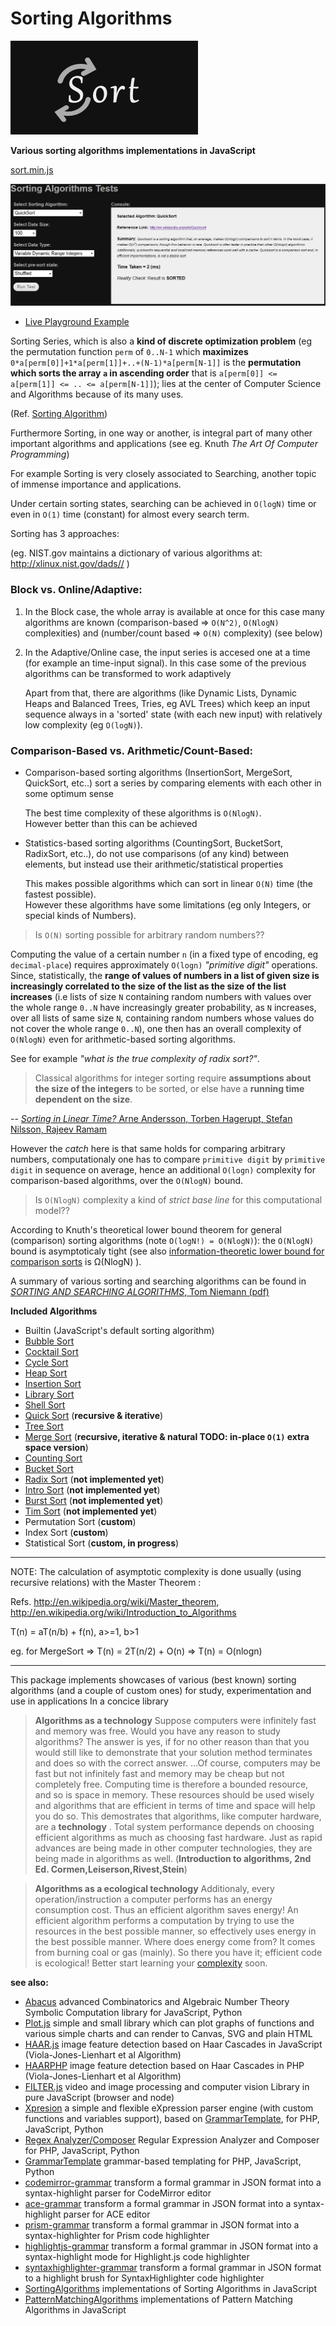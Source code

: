 Sorting Algorithms
===================

![sort.js](/sort.jpg)


__Various sorting algorithms implementations in JavaScript__


[sort.min.js](https://raw.githubusercontent.com/foo123/SortingAlgorithms/master/test/js/sort.min.js)


[![screenshot](/test/screenshot.png)](https://foo123.github.io/examples/sorting-algorithms/)


* [Live Playground Example](https://foo123.github.io/examples/sorting-algorithms/)


Sorting Series, which is also a **kind of discrete optimization problem** (eg the permutation function `perm` of `0..N-1` which **maximizes** `0*a[perm[0]]+1*a[perm[1]]+..+(N-1)*a[perm[N-1]]` is the **permutation which sorts the array `a` in ascending order** that is `a[perm[0]] <= a[perm[1]] <= .. <= a[perm[N-1]]`); lies at the center of Computer Science and Algorithms because of its many uses.

(Ref. [Sorting Algorithm](https://en.wikipedia.org/wiki/Sorting_algorithm))

Furthermore Sorting, in one way or another, is integral part of many other important algorithms and applications (see eg. Knuth *The Art Of Computer Programming*)

For example Sorting is very closely associated to Searching, another topic of immense importance and applications.

Under certain sorting states, searching can be achieved in `O(logN)` time or even in `O(1)` time (constant) for almost every search term.

Sorting has 3 approaches:

(eg. NIST.gov maintains a dictionary of various algorithms at:  http://xlinux.nist.gov/dads// )


### Block vs. Online/Adaptive:

1. In the Block case, the whole array is available at once
for this case many algorithms are known (comparison-based => `O(N^2)`, `O(NlogN)` complexities) and (number/count based => `O(N)` complexity) (see below)

2. In the Adaptive/Online case, the input series is
accesed one at a time (for example an time-input signal). In this case some of the previous algorithms can be transformed to work adaptively

    Apart from that, there are algorithms (like Dynamic Lists, Dynamic Heaps and Balanced Trees, Tries, eg AVL Trees) which keep an input sequence always in a 'sorted' state (with each new input) with relatively low complexity (eg `O(logN)`).


### Comparison-Based vs. Arithmetic/Count-Based:

* Comparison-based sorting algorithms (InsertionSort, MergeSort, QuickSort, etc..) sort a series by comparing elements with each other in some optimum sense

    The best time complexity of these algorithms is `O(NlogN)`.  
    However better than this can be achieved   

* Statistics-based sorting algorithms (CountingSort, BucketSort, RadixSort, etc..), do not use comparisons (of any kind) between elements, but instead use their arithmetic/statistical properties

    This makes possible algorithms which can sort in linear `O(N)` time (the fastest possible).   
    However these algorithms have some limitations (eg only Integers, or special kinds of Numbers). 


> Is `O(N)` sorting possible for arbitrary random numbers??


Computing the value of a certain number `n` (in a fixed type of encoding, eg `decimal-place`) requires approximately `O(logn)` *"primitive digit"* operations. Since, statistically, the **range of values of numbers in a list of given size is increasingly correlated to the size of the list as the size of the list increases** (i.e lists of size `N` containing random numbers with values over the whole range `0..N` have increasingly greater probability, as `N` increases, over all lists of same size `N`, containing random numbers whose values do not cover the whole range `0..N`), one then has an overall complexity of `O(NlogN)` even for arithmetic-based sorting algorithms.  

See for example *"what is the true complexity of radix sort?"*.

> Classical algorithms for integer sorting require **assumptions about the size of the integers** to be sorted, or else have a **running time dependent on the size**.

-- [*Sorting in Linear Time?* Arne Andersson, Torben Hagerupt, Stefan Nilsson, Rajeev Ramam](https://www.cs.unc.edu/~plaisted/comp550/linear%20time%20sorting.pdf)

However the *catch* here is that same holds for comparing arbitrary numbers, computationaly one has to compare `primitive digit` by `primitive digit` in sequence on average, hence an additional `O(logn)` complexity for comparison-based algorithms, over the `O(NlogN)` bound.


> Is `O(NlogN)` complexity a kind of *strict base line* for this computational model??

According to Knuth's theoretical lower bound theorem for general (comparison) sorting algorithms (note `O(logN!) = O(NlogN)`): the `O(NlogN)` bound is asymptoticaly tight (see also [information-theoretic lower bound for comparison sorts](https://www.inf.fh-flensburg.de/lang/algorithmen/sortieren/lowerbounden.htm) is &Omega;(NlogN) ).


A summary of various sorting and searching algorithms can be found in [*SORTING AND SEARCHING ALGORITHMS*, Tom Niemann (pdf)](https://www.epaperpress.com/sortsearch/download/sortsearch.pdf)


**Included Algorithms**

* Builtin (JavaScript's default sorting algorithm)
* [Bubble Sort](http://en.wikipedia.org/wiki/Bubble_sort)
* [Cocktail Sort](http://en.wikipedia.org/wiki/Cocktail_shaker_sort)
* [Cycle Sort](http://en.wikipedia.org/wiki/Cycle_sort)
* [Heap Sort](http://en.wikipedia.org/wiki/Heap_sort)
* [Insertion Sort](http://en.wikipedia.org/wiki/Insertion_sort)
* [Library Sort](http://en.wikipedia.org/wiki/Library_sort)
* [Shell Sort](http://en.wikipedia.org/wiki/Shellsort)
* [Quick Sort](http://en.wikipedia.org/wiki/Quicksort) (**recursive &amp; iterative**)
* [Tree Sort](http://en.wikipedia.org/wiki/Tree_sort)
* [Merge Sort](http://en.wikipedia.org/wiki/Merge_sort) (**recursive, iterative &amp; natural TODO: in-place `O(1)` extra space version**)
* [Counting Sort](http://en.wikipedia.org/wiki/Counting_sort)
* [Bucket Sort](http://en.wikipedia.org/wiki/Bucket_sort)
* [Radix Sort](http://en.wikipedia.org/wiki/Radix_sort) (**not implemented yet**)
* [Intro Sort](https://en.wikipedia.org/wiki/Introsort) (**not implemented yet**)
* [Burst Sort](http://en.wikipedia.org/wiki/Burstsort) (**not implemented yet**)
* [Tim Sort](http://en.wikipedia.org/wiki/Timsort) (**not implemented yet**)
* Permutation Sort (**custom**)
* Index Sort (**custom**)
* Statistical Sort (**custom, in progress**)


------------------------------------------------------

NOTE: The calculation of asymptotic complexity is done usually (using recursive relations)
with the Master Theorem :

Refs.
        http://en.wikipedia.org/wiki/Master_theorem,
        http://en.wikipedia.org/wiki/Introduction_to_Algorithms


T(n) = aT(n/b) + f(n),  a>=1, b>1

eg. for MergeSort => T(n) = 2T(n/2) + O(n) =>  T(n) = O(nlogn)


---------------------------------------------------------

This package implements showcases of various (best known) sorting algorithms
(and a couple of custom ones)
for study, experimentation and use in applications
In a concice library


> __Algorithms as a technology__   Suppose computers were infinitely fast and memory was free. Would you have any reason to study algorithms? The answer is yes, if for no other reason than that you would  still like to demonstrate that your solution method terminates and does so with the correct answer.  ...Of course, computers may be fast but not infinitely fast and memory may be cheap but not completely free. Computing time is therefore a  bounded resource, and so is space in memory. These resources should be used wisely and algorithms that are efficient in terms of time and space will help you do so.  This demostrates that algorithms, like computer hardware, are a __technology__ . Total system performance depends on choosing efficient algorithms as much as choosing fast hardware. Just as rapid advances are being made in other computer technologies, they are being made in algorithms as well. (__Introduction to algorithms, 2nd Ed. Cormen,Leiserson,Rivest,Stein__)



> __Algorithms as a ecological technology__     Additionaly, every operation/instruction a computer performs has an energy consumption cost. Thus an efficient algorithm saves energy!  An efficient algorithm performs a computation by trying to use the resources in the best possible manner, so effectively uses energy in the best possible manner.  Where does energy come from? It comes from burning coal or gas (mainly).  So there you have it; efficient code is ecological!  Better start learning your [complexity]( http://en.wikipedia.org/wiki/Computational_complexity_theory) soon.


**see also:**

* [Abacus](https://github.com/foo123/Abacus) advanced Combinatorics and Algebraic Number Theory Symbolic Computation library for JavaScript, Python
* [Plot.js](https://github.com/foo123/Plot.js) simple and small library which can plot graphs of functions and various simple charts and can render to Canvas, SVG and plain HTML
* [HAAR.js](https://github.com/foo123/HAAR.js) image feature detection based on Haar Cascades in JavaScript (Viola-Jones-Lienhart et al Algorithm)
* [HAARPHP](https://github.com/foo123/HAARPHP) image feature detection based on Haar Cascades in PHP (Viola-Jones-Lienhart et al Algorithm)
* [FILTER.js](https://github.com/foo123/FILTER.js) video and image processing and computer vision Library in pure JavaScript (browser and node)
* [Xpresion](https://github.com/foo123/Xpresion) a simple and flexible eXpression parser engine (with custom functions and variables support), based on [GrammarTemplate](https://github.com/foo123/GrammarTemplate), for PHP, JavaScript, Python
* [Regex Analyzer/Composer](https://github.com/foo123/RegexAnalyzer) Regular Expression Analyzer and Composer for PHP, JavaScript, Python
* [GrammarTemplate](https://github.com/foo123/GrammarTemplate) grammar-based templating for PHP, JavaScript, Python
* [codemirror-grammar](https://github.com/foo123/codemirror-grammar) transform a formal grammar in JSON format into a syntax-highlight parser for CodeMirror editor
* [ace-grammar](https://github.com/foo123/ace-grammar) transform a formal grammar in JSON format into a syntax-highlight parser for ACE editor
* [prism-grammar](https://github.com/foo123/prism-grammar) transform a formal grammar in JSON format into a syntax-highlighter for Prism code highlighter
* [highlightjs-grammar](https://github.com/foo123/highlightjs-grammar) transform a formal grammar in JSON format into a syntax-highlight mode for Highlight.js code highlighter
* [syntaxhighlighter-grammar](https://github.com/foo123/syntaxhighlighter-grammar) transform a formal grammar in JSON format to a highlight brush for SyntaxHighlighter code highlighter
* [SortingAlgorithms](https://github.com/foo123/SortingAlgorithms) implementations of Sorting Algorithms in JavaScript
* [PatternMatchingAlgorithms](https://github.com/foo123/PatternMatchingAlgorithms) implementations of Pattern Matching Algorithms in JavaScript

